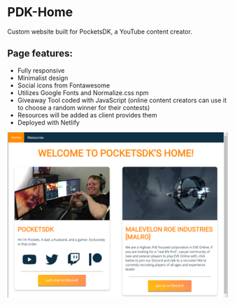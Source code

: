 # PDK-Home

Custom website built for PocketsDK, a YouTube content creator.

## Page features:
- Fully responsive
- Minimalist design
- Social icons from Fontawesome
- Utilizes Google Fonts and Normalize.css npm
- Giveaway Tool coded with JavaScript (online content creators can use it to choose a random winner for their contests)
- Resources will be added as client provides them
- Deployed with Netlify

![PDK home page screenshot](https://github.com/KrisztinaPap/PDK-Home/blob/master/assets/PDK-screenshot.PNG "PDK home page")
